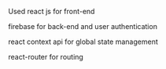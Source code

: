 Used react js for front-end

firebase for back-end and user authentication

react context api for global state management

react-router for routing
